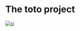 # The toto project

[![ci](https://github.com/prudhomm/toto/actions/workflows/ci.yml/badge.svg)](https://github.com/prudhomm/toto/actions/workflows/ci.yml)
